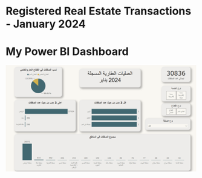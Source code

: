 # Registered Real Estate Transactions - January 2024

# My Power BI Dashboard  

![Dashboard Preview](https://github.com/MajedAlsarwani/Registered-Real-Estate-Transactions---January-2024/blob/main/%D8%A7%D9%84%D8%B9%D9%85%D9%84%D9%8A%D8%A7%D8%AA%20%D8%A7%D9%84%D8%B9%D9%82%D8%A7%D8%B1%D9%8A%D8%A9%20%D8%A7%D9%84%D9%85%D8%B3%D8%AC%D9%84%D8%A9%202024%20%D9%8A%D9%86%D8%A7%D9%8A%D8%B1.png)


